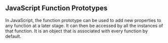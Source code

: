 ## JavaScript Function Prototypes

In JavaScript, the function prototype can be used to add new properties to any function at a later stage.
It can then be accessed by all the instances of that function. It is an object that is associated with
every function by default.